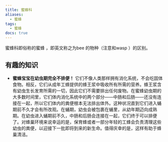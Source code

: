 ```yaml
---
title: 蜜蜂科
aliases:
  - 蜜蜂
tags:
  - 蜜蜂
docs: true
---
```

蜜蜂科即俗称的蜜蜂 ，即英文称之为bee 的物种（注意和wasp ）的区别。

## 有趣的知识

* **蜜蜂宝宝在幼虫期完全不排便！** 它们不像人类那样拥有消化系统，不会吃固体食物。相反，它们从成年工蜂提供的蜂王浆中吸收所有所需的营养。蜂王浆含有幼虫生长发育所需的一切，因此它们不需要排出任何废物。在蜜蜂幼虫期的大多数时间里，它们体内消化系统中的两个部分——中肠和后肠——还没有连接在一起，所以它们体内的粪便根本无法排出体外。这种状况直到它们进入蛹期前不久才会有所改观。在蛹期，幼虫会被包裹在蛹里，从幼年期迈向成熟期。在幼虫进入蛹期前不久，中肠和后肠会连接在一起，它们终于可以排便了。对蜂巢环境来说幸运的是，保育蜂或者一部分年轻的工蜂会负责清理这些幼虫的粪便，以迎接下一批即将到来的新生命。值得庆幸的是，这样有助于蜂巢清洁。